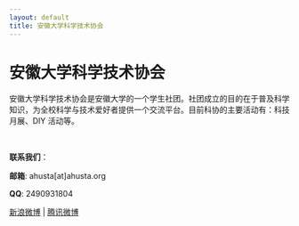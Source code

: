```yaml
---
layout: default
title: 安徽大学科学技术协会
---
```


# 安徽大学科学技术协会

安徽大学科学技术协会是安徽大学的一个学生社团。社团成立的目的在于普及科学知识，为全校科学与技术爱好者提供一个交流平台。目前科协的主要活动有：科技月展、DIY 活动等。

<br/>

**联系我们**：

**邮箱**: ahusta[at]ahusta.org

**QQ**: 2490931804

[新浪微博](http://weibo.com/ahusta) | [腾讯微博](http://t.qq.com/andakexie)